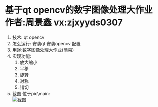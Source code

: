 # 基于qt opencv的数字图像处理大作业 作者:周景鑫 vx:zjxyyds0307
1. 技术: qt opencv
2. 怎么运行: 安装qt 安装opencv 配置
3. 用途:数字图像处理大作业(简易)
4. 实现功能:  
   1. 放大缩小
   2. 平移
   3. 旋转
   4. 对称
   5. 错切
5. 截图 位于pic\\main:  
   ![截图]([pic/main.png](https://github.com/zjxyyds3r7/digital-image-processing/blob/main/pic/main.png))
